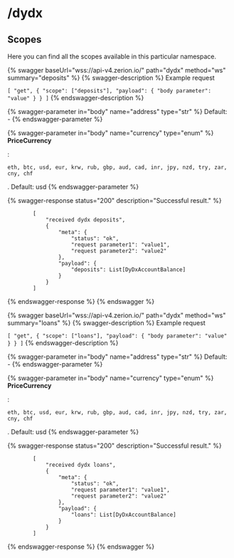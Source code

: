 # /dydx

## Scopes

Here you can find all the scopes available in this particular namespace.

{% swagger baseUrl="wss://api-v4.zerion.io/" path="dydx" method="ws" summary="deposits" %}
{% swagger-description %}
Example request 

`[ "get", { "scope": ["deposits"], "payload": { "body parameter": "value" } } ]`
{% endswagger-description %}

{% swagger-parameter in="body" name="address" type="str" %}
Default: -
{% endswagger-parameter %}

{% swagger-parameter in="body" name="currency" type="enum" %}
**PriceCurrency**

: 

`eth, btc, usd, eur, krw, rub, gbp, aud, cad, inr, jpy, nzd, try, zar, cny, chf`

. Default: usd
{% endswagger-parameter %}

{% swagger-response status="200" description="Successful result." %}
```
        [
            "received dydx deposits",
            {
                "meta": {
                    "status": "ok",
                    "request parameter1": "value1",
                    "request parameter2": "value2"
                },
                "payload": {
                    "deposits": List[DyDxAccountBalance]
                }
            }
        ]
```
{% endswagger-response %}
{% endswagger %}

{% swagger baseUrl="wss://api-v4.zerion.io/" path="dydx" method="ws" summary="loans" %}
{% swagger-description %}
Example request 

`[ "get", { "scope": ["loans"], "payload": { "body parameter": "value" } } ]`
{% endswagger-description %}

{% swagger-parameter in="body" name="address" type="str" %}
Default: -
{% endswagger-parameter %}

{% swagger-parameter in="body" name="currency" type="enum" %}
**PriceCurrency**

: 

`eth, btc, usd, eur, krw, rub, gbp, aud, cad, inr, jpy, nzd, try, zar, cny, chf`

. Default: usd
{% endswagger-parameter %}

{% swagger-response status="200" description="Successful result." %}
```
        [
            "received dydx loans",
            {
                "meta": {
                    "status": "ok",
                    "request parameter1": "value1",
                    "request parameter2": "value2"
                },
                "payload": {
                    "loans": List[DyDxAccountBalance]
                }
            }
        ]
```
{% endswagger-response %}
{% endswagger %}
